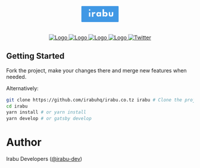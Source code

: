 <div align="center"  style="margin-bottom:30px">
    <img src="static/logos/irabu.svg" alt="Logo" width='100px' height='auto'/>
</div>

<div align="center">
    <a href="https://codeclimate.com/github/Vagr9K/gatsby-advanced-starter">
      <img src="https://codeclimate.com/github/Vagr9K/gatsby-advanced-starter/badges/gpa.svg" alt="Logo" />
    </a>
    <a href='https://codeclimate.com/github/Vagr9K/gatsby-advanced-starter'>
      <img src="https://codeclimate.com/github/Vagr9K/gatsby-advanced-starter/badges/issue_count.svg" alt="Logo" />
    </a>
    <a href='https://www.codacy.com/app/Vagr9K/gatsby-advanced-starter?utm_source=github.com&utm_medium=referral&utm_content=Vagr9K/gatsby-advanced-starter&utm_campaign=Badge_Grade'>
      <img src="https://api.codacy.com/project/badge/Grade/990fb54ea8094f2aa0ed77f14e859820" alt="Logo" />
    </a>
    <a href='https://github.com/prettier/prettier'>
      <img src="https://img.shields.io/badge/code_style-prettier-ff69b4.svg?style=flat-square" alt="Logo" />
    </a>
    <a href="https://twitter.com/intent/tweet?text=Wow:&url=https%3A%2F%2Fgithub.com%2Firabuhq%2Firabu.co.tz%2Fblob%2Firabu-dev">
    <img alt="Twitter" src="https://img.shields.io/twitter/url?style=social&url=https%3A%2F%2Ftwitter.com%2Firabudev">
    </a>
</div>

## Getting Started

Fork the project, make your changes there and merge new features when needed.

Alternatively:

```sh
git clone https://github.com/irabuhq/irabu.co.tz irabu # Clone the project
cd irabu
yarn install # or yarn install
yarn develop # or gatsby develop
```

# Author

Irabu Developers ([@irabu-dev](https://twitter.com/irabu-dev))
